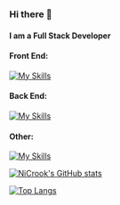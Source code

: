 ### Hi there 👋

#### I am a Full Stack Developer
#### Front End:
[![My Skills](https://skillicons.dev/icons?i=js,angular,jquery,react,vue,html,css)](https://skillicons.dev)
#### Back End:
[![My Skills](https://skillicons.dev/icons?i=python,django,flask,nodejs,go,java,mysql,postgres,mongo)](https://skillicons.dev)
#### Other:
[![My Skills](https://skillicons.dev/icons?i=aws,docker,jenkins,kubernetes)](https://skillicons.dev)

<!--
**NiCrook/NiCrook** is a ✨ _special_ ✨ repository because its `README.md` (this file) appears on your GitHub profile.

Here are some ideas to get you started:

- 🔭 I’m currently working on ...
- 🌱 I’m currently learning ...
- 👯 I’m looking to collaborate on ...
- 🤔 I’m looking for help with ...
- 💬 Ask me about ...
- 📫 How to reach me: ...
- 😄 Pronouns: ...
- ⚡ Fun fact: ...
-->

[![NiCrook's GitHub stats](https://github-readme-stats.vercel.app/api?username=NiCrook&theme=dark&layout=compact)](https://github.com/NiCrook/github-readme-stats)

[![Top Langs](https://github-readme-stats.vercel.app/api/top-langs/?username=NiCrook)](https://github.com/NiCrook/github-readme-stats)
